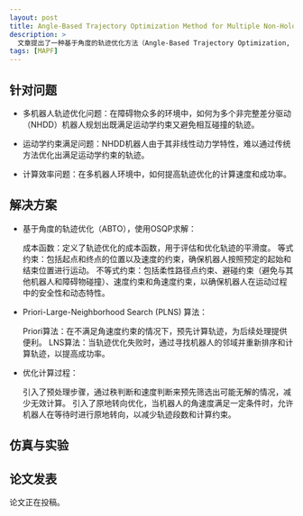 ```yaml
---
layout: post
title: Angle-Based Trajectory Optimization Method for Multiple Non-Holonomic Differential-Drive Robots（基于角度的多个非完整差动驱动机器人轨迹优化方法）
description: >
  文章提出了一种基于角度的轨迹优化方法（Angle-Based Trajectory Optimization, ABTO），用于在障碍物丰富的环境中优化多个NHDD机器人的轨迹。由于NHDD机器人的非线性动力学特性，传统方法难以优化符合运动学约束的轨迹。文章通过将NHDD机器人模型转换为具有角速度约束的单车模型来线性化非线性约束。为了应对多机器人和障碍物的环境，提出了Priori-Large-Neighborhood Search (PLNS) 算法，该算法通过修复不可行轨迹来应用角速度约束，并提高了成功率。文章在计算速度和成功率上取得了显著提升，并超过了其他轨迹优化算法。
tags: [MAPF]
---
```


## 针对问题

* 多机器人轨迹优化问题：在障碍物众多的环境中，如何为多个非完整差分驱动（NHDD）机器人规划出既满足运动学约束又避免相互碰撞的轨迹。

* 运动学约束满足问题：NHDD机器人由于其非线性动力学特性，难以通过传统方法优化出满足运动学约束的轨迹。

* 计算效率问题：在多机器人环境中，如何提高轨迹优化的计算速度和成功率。


## 解决方案

* 基于角度的轨迹优化（ABTO），使用OSQP求解：

    成本函数：定义了轨迹优化的成本函数，用于评估和优化轨迹的平滑度。
    等式约束：包括起点和终点的位置以及速度的约束，确保机器人按照预定的起始和结束位置进行运动。
    不等式约束：包括柔性路径点约束、避碰约束（避免与其他机器人和障碍物碰撞）、速度约束和角速度约束，以确保机器人在运动过程中的安全性和动态特性。

* Priori-Large-Neighborhood Search (PLNS) 算法：

    Priori算法：在不满足角速度约束的情况下，预先计算轨迹，为后续处理提供便利。
    LNS算法：当轨迹优化失败时，通过寻找机器人的邻域并重新排序和计算轨迹，以提高成功率。

* 优化计算过程：

    引入了预处理步骤，通过秩判断和速度判断来预先筛选出可能无解的情况，减少无效计算。
    引入了原地转向优化，当机器人的角速度满足一定条件时，允许机器人在等待时进行原地转向，以减少轨迹段数和计算约束。





## 仿真与实验

      
## 论文发表
论文正在投稿。

